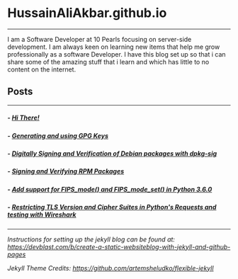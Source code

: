 # HussainAliAkbar.github.io
---
I am a Software Developer at 10 Pearls focusing on server-side development. I am always keen on learning new items that help me grow professionally as a software Developer. I have this blog set up so that i can share some of the amazing stuff that i learn and which has little to no content on the internet.

## Posts
---
##### - [Hi There!](https://hussainaliakbar.github.io/hi-there/)
##### - [Generating and using GPG Keys](https://hussainaliakbar.github.io/generating-and-using-GPG-keys/)
##### - [Digitally Signing and Verification of Debian packages with dpkg-sig](https://hussainaliakbar.github.io/digitally-signing-and-verification-of-debian-packages-with-dpkg-sig/)
##### - [Signing and Verifying RPM Packages](https://hussainaliakbar.github.io/signing-and-verifying-rpm-packages/)
##### - [Add support for FIPS_mode() and FIPS_mode_set() in Python 3.6.0](https://hussainaliakbar.github.io/add-support-for-fips-mode-and-fips-mode-set-in-python-3-6-0/)
##### - [Restricting TLS Version and Cipher Suites in Python's Requests and testing with Wireshark](https://hussainaliakbar.github.io/restricting-tls-version-and-cipher-suites-in-python-requests-and-testing-with-wireshark/)

---

*Instructions for setting up the jekyll blog can be found at:*
*https://devblast.com/b/create-a-static-websiteblog-with-jekyll-and-github-pages*


*Jekyll Theme Credits:*
*https://github.com/artemsheludko/flexible-jekyll*
